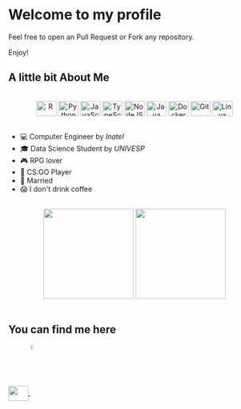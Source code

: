 
# Welcome to my profile

Feel free to open an Pull Request or Fork any repository.

Enjoy!

## A little bit About Me

<br>
<div align="center" style="display: inline_block">
  <img align="center" alt="R" height="30" width="40" src="https://cdn.jsdelivr.net/gh/devicons/devicon/icons/r/r-original.svg"/>
  <img align="center" alt="Python" height="30" width="40" src="https://cdn.jsdelivr.net/gh/devicons/devicon/icons/python/python-original.svg"/>
  <img align="center" alt="JavaScript" height="30" width="40" src="https://cdn.jsdelivr.net/gh/devicons/devicon/icons/javascript/javascript-original.svg"/>
  <img align="center" alt="TypeScript" height="30" width="40" src="https://cdn.jsdelivr.net/gh/devicons/devicon/icons/typescript/typescript-original.svg" />
  <img align="center" alt="NodeJS" height="30" width="40" src="https://cdn.jsdelivr.net/gh/devicons/devicon/icons/nodejs/nodejs-original.svg" />
  <img align="center" alt="Java" height="30" width="40" src="https://cdn.jsdelivr.net/gh/devicons/devicon/icons/java/java-original.svg"/>
  <img align="center" alt="Docker" height="30" width="40" src="https://cdn.jsdelivr.net/gh/devicons/devicon/icons/docker/docker-plain.svg" />
  <img align="center" alt="Git" height="30" width="40" src="https://cdn.jsdelivr.net/gh/devicons/devicon/icons/git/git-original.svg"/>
  <img align="center" alt="Linux (Ubuntu)" height="30" width="40" src="https://cdn.jsdelivr.net/gh/devicons/devicon/icons/linux/linux-original.svg" />
</div>

<br>

- :computer: Computer Engineer by _Inatel_
- :mortar_board: Data Science Student by _UNIVESP_
- :video_game: RPG lover
- :dart: CS:GO Player
- :ring: Married
- :scream: I don't drink coffee

<br>

<div align="center">
  <img height="180em" src="https://github-readme-stats.vercel.app/api?username=samuelcsouza&theme=github_dark&show_icons=true&count_private=true"/>
  <img height="180em" src="https://github-readme-stats.vercel.app/api/top-langs/?username=samuelcsouza&layout=compact&theme=github_dark"/>
</div>

</br>

## You can find me here

<div align="left" style="display: inline_block">
  <a href="https://www.linkedin.com/in/samuel-souza-9b49161a0/">
  <img align="center" height="30" width="40" src="https://cdn.jsdelivr.net/gh/devicons/devicon/icons/linkedin/linkedin-original.svg"/>
  <a href="mailto:samuel_dacruz@hotmail.com">
  <img align="center" height="5%" width="5%" src="https://upload.wikimedia.org/wikipedia/commons/thumb/d/df/Microsoft_Office_Outlook_%282018%E2%80%93present%29.svg/512px-Microsoft_Office_Outlook_%282018%E2%80%93present%29.svg.png"/>
  <!-- <a href="https://medium.com/@samuelcsouza">
  <img align="center" height="5%" width="5%" src="https://cdn.iconscout.com/icon/free/png-256/medium-3855923-3201557.png"> -->
</div>
